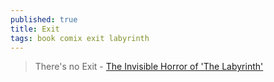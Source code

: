 ```yaml
---
published: true
title: Exit
tags: book comix exit labyrinth
---
```

> There's no Exit - [The Invisible Horror of 'The Labyrinth'](https://www.youtube.com/watch?v=XMFhD9JB9bQ)